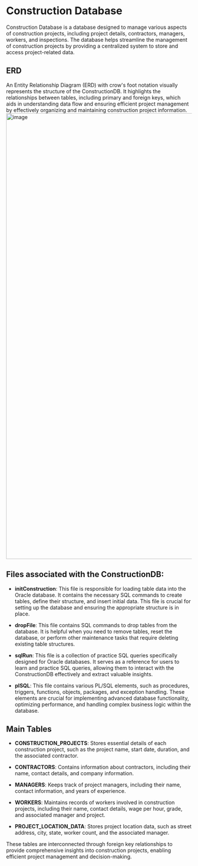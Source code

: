 # Construction Database 

Construction Database is a database designed to manage various aspects of construction projects, including project details, contractors, managers, workers, and inspections. The database helps streamline the management of construction projects by providing a centralized system to store and access project-related data.

## ERD 

An Entity Relationship Diagram (ERD) with crow's foot notation visually represents the structure of the ConstructionDB. It highlights the relationships between tables, including primary and foreign keys, which aids in understanding data flow and ensuring efficient project management by effectively organizing and maintaining construction project information.
<img width="1210" alt="image" src="https://user-images.githubusercontent.com/97709855/234433688-c02b27d9-3ab8-485b-8fcc-1c9d925888e8.png">


## Files associated with the ConstructionDB:

- **initConstruction**: This file is responsible for loading table data into the Oracle database. It contains the necessary SQL commands to create tables, define their structure, and insert initial data. This file is crucial for setting up the database and ensuring the appropriate structure is in place.

- **dropFile**: This file contains SQL commands to drop tables from the database. It is helpful when you need to remove tables, reset the database, or perform other maintenance tasks that require deleting existing table structures.

- **sqlRun**: This file is a collection of practice SQL queries specifically designed for Oracle databases. It serves as a reference for users to learn and practice SQL queries, allowing them to interact with the ConstructionDB effectively and extract valuable insights.

- **plSQL**: This file contains various PL/SQL elements, such as procedures, triggers, functions, objects, packages, and exception handling. These elements are crucial for implementing advanced database functionality, optimizing performance, and handling complex business logic within the database.

## Main Tables

- **CONSTRUCTION_PROJECTS**: Stores essential details of each construction project, such as the project name, start date, duration, and the associated contractor.

- **CONTRACTORS**: Contains information about contractors, including their name, contact details, and company information.

- **MANAGERS**: Keeps track of project managers, including their name, contact information, and years of experience.

- **WORKERS**: Maintains records of workers involved in construction projects, including their name, contact details, wage per hour, grade, and associated manager and project.

- **PROJECT_LOCATION_DATA**: Stores project location data, such as street address, city, state, worker count, and the associated manager.


These tables are interconnected through foreign key relationships to provide comprehensive insights into construction projects, enabling efficient project management and decision-making. 

